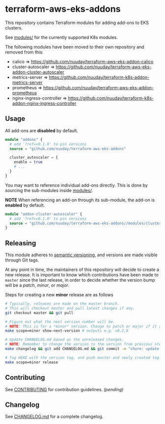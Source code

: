 # terraform-aws-eks-addons

This repository contains Terraform modules for adding add-ons to EKS clusters.

See [modules/](modules/) for the currently supported K8s modules.

The following modules have been moved to their own repository and removed from this:

 * calico => https://github.com/nuuday/terraform-aws-eks-addon-calico
 * cluster-autoscaler => https://github.com/nuuday/terraform-aws-eks-addon-cluster-autoscaler
 * metrics-server => https://github.com/nuuday/terraform-k8s-addon-metrics-server
 * prometheus => https://github.com/nuuday/terraform-aws-eks-addon-prometheus
 * nginx-ingress-controller => https://github.com/nuuday/terraform-k8s-addon-nginx-ingress-controller

## Usage

All add-ons are **disabled** by default.

```terraform
module "addons" {
  # add '?ref=v0.1.0' to pin versions
  source = "github.com/nuuday/terraform-aws-eks-addons"

  cluster_autoscaler = {
    enable = true
    # ...
  }
}
```

You may want to reference individual add-ons directly.
This is done by sourcing the sub-modules inside [modules/](modules/).

**NOTE** When referencing an add-on through its sub-module, the add-on is **enabled** by default.

```terraform
module "addon-cluster-autoscaler" {
  # add '?ref=v0.1.0' to pin versions
  source = "github.com/nuuday/terraform-aws-eks-addons//modules/cluster-autoscaler"
}
```

## Releasing

This module adheres to [semantic versioning](https://semver.org/), and versions are made visible through Git tags.

At any point in time, the maintainers of this repository will decide to create a new release.
It is important to know which contributions have been made to `master` since the last release,
in order to decide whether the version bump will be a *patch*, *minor*, or *major*.

Steps for creating a new **minor** release are as follows

```sh
# Typically, releases are made on the master branch.
# This will checkout master and pull latest changes if any.
git checkout master && git pull

# Figure out what the next version number will be.
# NOTE: This is for a *minor* version. Change to patch or major if it applies.
make scope=minor show-next-version # outputs e.g. v0.2.0

# Update CHANGELOG.md based on the unreleased changes.
# NOTE: Remember to change the version to the version from previous step.
make changelog && git add CHANGELOG.md && git commit -m "chore: update changelog for vx.y.z"

# Tag HEAD with the version tag, and push master and newly created tag.
make scope=minor release
```

## Contributing

See [CONTRIBUTING](.github/CONTRIBUTING) for contribution guidelines. *(pending)*

## Changelog

See [CHANGELOG.md](CHANGELOG.md) for a complete changelog.

